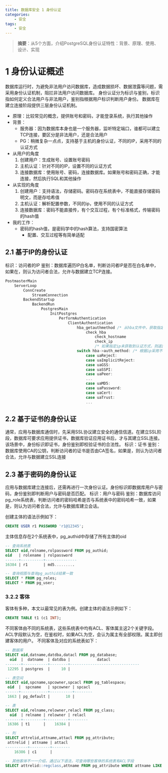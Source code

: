 ```yaml
---
title: 数据库安全 1 身份认证
categories:
    - 安全
tags:
    - 安全
---
```


> **摘要**：从5个方面，介绍PostgreSQL身份认证特性：背景、原理、使用、设计、实现

# 1 身份认证概述

数据库运行时，为避免非法用户访问数据库，造成数据损坏、数据泄露等问题，需采用身份认证机制，阻拦非法用户访问数据库。
身份认证分为标识与鉴别，标识指如何定义合法用户与非法用户，鉴别指根据用户标识判断用户身份。
数据库在建立连接阶段提供三层身份认证机制。

- 原理：比较常见的概念，提供账号和密码，才能登录系统，执行其他操作
- 背景：
    - 服务器：因为数据库本身也是一个服务器，监听特定端口，谁都可以建立TCP连接，要区分是非法用户，还是合法用户
    - PG：稍微复杂一点点，支持基于主机的身份认证，不同的IP，采用不同的认证方式
- 从用户的角度
    1. 创建用户：生成账号、设置账号密码
    2. 主机认证：针对不同的IP，设置不同的认证方式
    3. 连接数据库：使用账号、密码，连接数据库。如果账号和密码正确，才能连接，然后执行SQL和其他操作
- 从实现的角度
    1. 创建用户：支持语法，存储密码。密码存在系统表中，不能直接存储密码明文，而是存哈希值
    2. 主机认证：解析配置参数，不同的ip，使用不同的认证方式
    3. 连接数据库：密码不能直接传，有个交互过程，有个标准格式，传输密码的hash值
- 我的工作：
    - 密码的hash值，是密码学中的hash算法，支持国密算法
        - 配置、交互过程等有简单适配

## 2.1 基于IP的身份认证
标识：访问者的IP
鉴别：数据库遍历IP白名单，判断访问者IP是否在白名单中，如果在，则认为访问者合法，允许与数据建立TCP连接。
```c
PostmasterMain
    ServerLoop
        ConnCreate
            StreamConnection
        BackendStartup
            BackendRun
                PostgresMain
                    InitPostgres
                        PerformAuthentication
                            ClientAuthentication
                                hba_getauthmethod /* 从hba文件中，获取指定ip的认证方式 */
                                    check_hba
                                        check_hostname
                                        check_ip
                                        /* 如果指定ip未获取到认证方式，则返回空 */
                                switch hba->auth_method: /* 根据ip采用不同的认证方式 */
                                    case uaReject:
                                    case uaImplicitReject:
                                    case uaGSS:
                                    case uaSSPI:
                                    case uaPeer:
                                    ...
                                    case uaMD5:
                                    case uaPassword:
                                    case uaCert:
                                    case uaTrust:
                                    ...
```

## 2.2 基于证书的身份认证
通常，应用与数据库通信时，先采用SSL协议建立安全的通信信道。在建立SSL阶段，数据库可要求应用提供证书，数据库验证应用证书后，才与其建立SSL连接。该场景中，身份标识即证书，身份鉴别即校验证书的合法性。
标识：证书
鉴别：数据库使用CA的公钥，判断访问者的证书是否由CA签名，如果是，则认为访问者合法，允许与数据建立SSL连接


## 2.3 基于密码的身份认证
应用与数据库建立连接后，还需再进行一次身份认证。身份标识即数据库用户与密码，身份鉴别即判断用户与密码是否匹配。
标识：用户与密码
鉴别：数据库访问pg_role系统表，判断访问者的密码哈希是否与系统表中的密码哈希一致，如果是，则认为访问者合法，允许与数据库建立会话。

创建主体的语法示例如下：
```sql
CREATE USER r1 PASSWORD 'r1@12345';
```
主体信息存在2个系统表中，pg_authid中存储了所有主体的oid
```sql
-- 查询系统表
SELECT oid,rolname,rolpassword FROM pg_authid;
oid   | rolename | rolpassword
------+----------+--------------
16384 | r1       | md5.........

-- 查询视图与查询pg_authid结果一致
SELECT * FROM pg_roles;
SELECT * FROM pg_user;
```

### 3.2.2 客体
客体有多种，本文以最常见的表为例。创建主体的语法示例如下：
```sql
CREATE TABLE t1 (c1 INT);
```
不同客体由不同的系统表，这些系统表中均有ACL、客体属主这2个关键字段。ACL字段默认为空，在鉴权时，如果ACL为空，会认为属主有全部权限。属主即创建客体的用户。
不同客体及对应的系统表如下：
```sql
-- 数据库
SELECT oid,datname,datdba,datacl FROM pg_database;
  oid  |  datname  | datdba |            datacl
-------+-----------+--------+-------------------------------
 12295 | postgres  |     10 |

-- 表空间
SELECT oid,spcname,spcowner,spcacl FROM pg_tablespace;
 oid  |  spcname   | spcowner | spcacl 
------+------------+----------+--------
 1663 | pg_default |       10 |

-- 表
SELECT oid,relname,relowner,relacl FROM pg_class;
  oid  | relname | relowner | relacl
-------+---------+----------+--------
 16386 | t1      |    16384 |

-- 列
SELECT attrelid,attname,attacl FROM pg_attribute;
 attrelid | attname | attacl
----------+---------+--------
    16386 | c1      |

-- 其他客体不一一介绍，通过以下语法，可查询哪些客体的系统表有ACL字段
SELECT attrelid::regclass,attname FROM pg_attribute WHERE attname LIKE '%acl%';
```